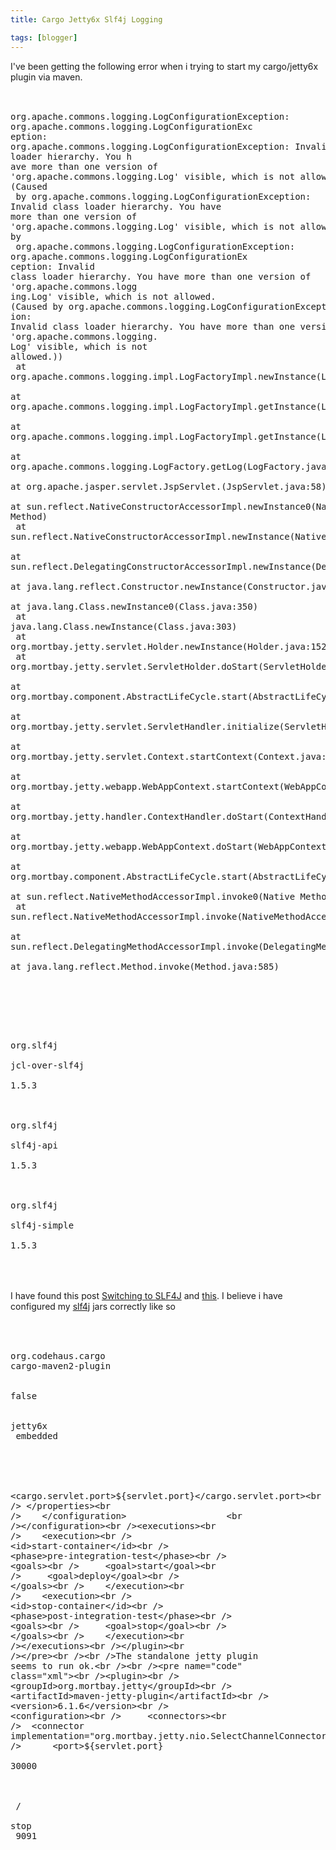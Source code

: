 ```yaml
---
title: Cargo Jetty6x Slf4j Logging

tags: [blogger]
---
```

I've been getting the following error when i trying to start my cargo/jetty6x plugin via maven.<br /><br /><pre name="code" class="java"><br />org.apache.commons.logging.LogConfigurationException: org.apache.commons.logging.LogConfigurationExc<br />eption: org.apache.commons.logging.LogConfigurationException: Invalid class loader hierarchy.  You h<br />ave more than one version of 'org.apache.commons.logging.Log' visible, which is not allowed. (Caused<br /> by org.apache.commons.logging.LogConfigurationException: Invalid class loader hierarchy.  You have<br />more than one version of 'org.apache.commons.logging.Log' visible, which is not allowed.) (Caused by<br /> org.apache.commons.logging.LogConfigurationException: org.apache.commons.logging.LogConfigurationEx<br />ception: Invalid class loader hierarchy.  You have more than one version of 'org.apache.commons.logg<br />ing.Log' visible, which is not allowed. (Caused by org.apache.commons.logging.LogConfigurationExcept<br />ion: Invalid class loader hierarchy.  You have more than one version of 'org.apache.commons.logging.<br />Log' visible, which is not allowed.))<br />        at org.apache.commons.logging.impl.LogFactoryImpl.newInstance(LogFactoryImpl.java:543)<br />        at org.apache.commons.logging.impl.LogFactoryImpl.getInstance(LogFactoryImpl.java:235)<br />        at org.apache.commons.logging.impl.LogFactoryImpl.getInstance(LogFactoryImpl.java:209)<br />        at org.apache.commons.logging.LogFactory.getLog(LogFactory.java:351)<br />        at org.apache.jasper.servlet.JspServlet.<init>(JspServlet.java:58)<br />        at sun.reflect.NativeConstructorAccessorImpl.newInstance0(Native Method)<br />        at sun.reflect.NativeConstructorAccessorImpl.newInstance(NativeConstructorAccessorImpl.java:39)<br />        at sun.reflect.DelegatingConstructorAccessorImpl.newInstance(DelegatingConstructorAccessorImpl.java:27)<br />        at java.lang.reflect.Constructor.newInstance(Constructor.java:494)<br />        at java.lang.Class.newInstance0(Class.java:350)<br />        at java.lang.Class.newInstance(Class.java:303)<br />        at org.mortbay.jetty.servlet.Holder.newInstance(Holder.java:152)<br />        at org.mortbay.jetty.servlet.ServletHolder.doStart(ServletHolder.java:256)<br />        at org.mortbay.component.AbstractLifeCycle.start(AbstractLifeCycle.java:40)<br />        at org.mortbay.jetty.servlet.ServletHandler.initialize(ServletHandler.java:593)<br />        at org.mortbay.jetty.servlet.Context.startContext(Context.java:139)<br />        at org.mortbay.jetty.webapp.WebAppContext.startContext(WebAppContext.java:1191)<br />        at org.mortbay.jetty.handler.ContextHandler.doStart(ContextHandler.java:481)<br />        at org.mortbay.jetty.webapp.WebAppContext.doStart(WebAppContext.java:434)<br />        at org.mortbay.component.AbstractLifeCycle.start(AbstractLifeCycle.java:40)<br />        at sun.reflect.NativeMethodAccessorImpl.invoke0(Native Method)<br />        at sun.reflect.NativeMethodAccessorImpl.invoke(NativeMethodAccessorImpl.java:39)<br />        at sun.reflect.DelegatingMethodAccessorImpl.invoke(DelegatingMethodAccessorImpl.java:25)<br />        at java.lang.reflect.Method.invoke(Method.java:585)<br /></pre><br /> <br /><pre name="code" class="java"><br /><dependency><br />    <groupId>org.slf4j</groupId><br />    <artifactId>jcl-over-slf4j</artifactId><br />    <version>1.5.3</version><br /></dependency><br /><dependency><br />    <groupId>org.slf4j</groupId><br />    <artifactId>slf4j-api</artifactId><br />    <version>1.5.3</version><br /></dependency><br /><dependency><br />    <groupId>org.slf4j</groupId><br />    <artifactId>slf4j-simple</artifactId><br />    <version>1.5.3</version><br /></dependency><br /></pre><br /><br />I have found this post <a href="http://btmatthews.com/blog/?p=5#more-5">Switching to SLF4J</a> and <a href="http://www.brokenbuild.com/blog/2007/02/21/maven2-cargo-and-deploying-to-jetty-6-with-commons-logging/">this</a>. I believe i have configured my <a href="http://www.slf4j.org/">slf4j</a> jars correctly like so <br /><br /><pre name="code" class="xml"><br /><plugin><br /><groupId>org.codehaus.cargo</groupId><br /><artifactId>cargo-maven2-plugin</artifactId><br /><configuration><br />    <wait>false</wait><br />    <container><br />       <containerId>jetty6x</containerId><br />       <type>embedded</type><br />    </container><br />    <configuration><br /> <properties><br />     <cargo.servlet.port>${servlet.port}</cargo.servlet.port><br /> </properties><br />    </configuration>                   <br /></configuration><br /><executions><br />    <execution><br /> <id>start-container</id><br /> <phase>pre-integration-test</phase><br /> <goals><br />     <goal>start</goal><br />     <goal>deploy</goal><br /> </goals><br />    </execution><br />    <execution><br /> <id>stop-container</id><br /> <phase>post-integration-test</phase><br /> <goals><br />     <goal>stop</goal><br /> </goals><br />    </execution><br /></executions><br /></plugin><br /></pre><br /><br />The standalone jetty plugin seems to run ok.<br /><br /><pre name="code" class="xml"><br /><plugin><br /> <groupId>org.mortbay.jetty</groupId><br /> <artifactId>maven-jetty-plugin</artifactId><br /> <version>6.1.6</version><br /> <configuration><br />     <connectors><br />  <connector implementation="org.mortbay.jetty.nio.SelectChannelConnector"><br />      <port>${servlet.port}</port><br />      <maxIdleTime>30000</maxIdleTime><br />  </connector><br />     </connectors><br />     <contextPath>/</contextPath><br />     <stopKey>stop</stopKey><br />     <stopPort>9091</stopPort><br /> </configuration><br /></plugin><br /></pre>
